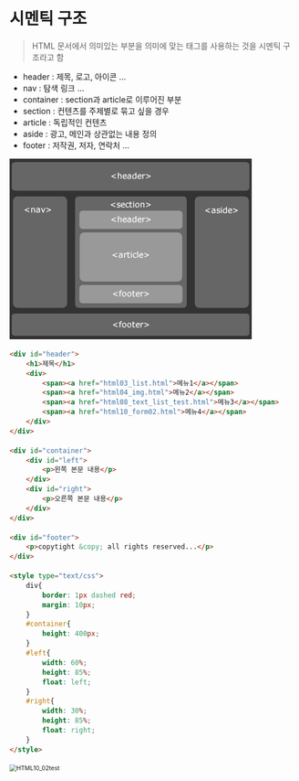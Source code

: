 # 시멘틱 구조

> HTML 문서에서 의미있는 부분을 의미에 맞는 태그를 사용하는 것을 시멘틱 구조라고 함

- header : 제목, 로고, 아이콘 ...
- nav : 탐색 링크 ...
- container : section과 article로 이루어진 부분
- section : 컨텐츠를 주제별로 묶고 싶을 경우
- article : 독립적인 컨텐츠
- aside : 광고, 메인과 상관없는 내용 정의
- footer : 저작권, 저자, 연락처 ...

<img src=".\image\HTML10_01sementic.png" alt="HTML10_01sementic" style="zoom:100%;" />

```html
<div id="header">
    <h1>제목</h1>
    <div>
        <span><a href="html03_list.html">메뉴1</a></span>
        <span><a href="html04_img.html">메뉴2</a></span>
        <span><a href="html08_text_list_test.html">메뉴3</a></span>
        <span><a href="html10_form02.html">메뉴4</a></span>
    </div>
</div>

<div id="container">
    <div id="left">
        <p>왼쪽 본문 내용</p>
    </div>
    <div id="right">
        <p>오른쪽 본문 내용</p>
    </div>
</div>

<div id="footer">
    <p>copytight &copy; all rights reserved...</p>
</div>

<style type="text/css">
    div{
        border: 1px dashed red;
        margin: 10px;
    }
    #container{
        height: 400px;
    }
    #left{
        width: 60%;
        height: 85%;
        float: left;
    }
    #right{
        width: 30%;
        height: 85%;
        float: right;
    }
</style>
```

<img src="C:\Users\hoon3\Git\TIL\HTML\image\HTML10_02test.png" alt="HTML10_02test" style="zoom:75%;" />